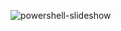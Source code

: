 ![powershell-slideshow](https://user-images.githubusercontent.com/117080369/206654064-afef9e93-f191-44ea-8492-0930ae9fae13.gif)


